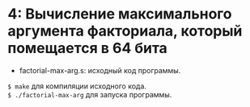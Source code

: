 # 4: Вычисление максимального аргумента факториала, который помещается в 64 бита

- factorial-max-arg.s: исходный код программы.

`$ make` для компиляции исходного кода.  
`$ ./factorial-max-arg` для запуска программы.